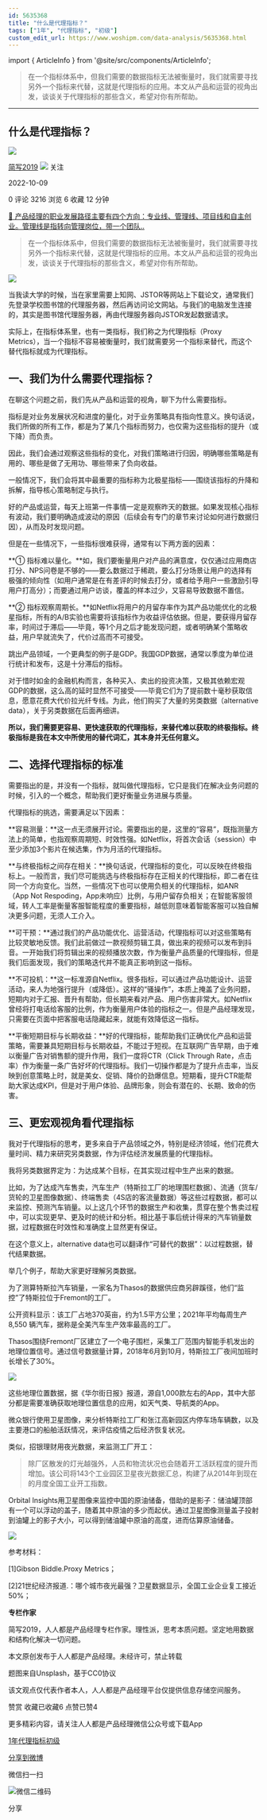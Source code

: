 ```yaml
---
id: 5635368
title: "什么是代理指标？"
tags: ["1年", "代理指标", "初级"]
custom_edit_url: https://www.woshipm.com/data-analysis/5635368.html
---
```

import { ArticleInfo } from '@site/src/components/ArticleInfo';

<ArticleInfo
    author="简写2019"
    authorLink="https://www.woshipm.com/u/745714"
    published="2022-10-09"
    views={3216}
    comments={0}
    collects={6}
/>

> 在一个指标体系中，但我们需要的数据指标无法被衡量时，我们就需要寻找另外一个指标来代替，这就是代理指标的应用。本文从产品和运营的视角出发，谈谈关于代理指标的那些含义，希望对你有所帮助。

---

## 什么是代理指标？

[![](https://image.woshipm.com/wp-files/2018/12/NTr8Es2Q9RJAxytdW57L.jpeg!/both/72x72)](https://www.woshipm.com/u/745714)

[简写2019](https://www.woshipm.com/u/745714) ![](https://static.woshipm.com/tag/1121_1@2x.png) 关注

2022-10-09

0 评论 3216 浏览 6 收藏 12 分钟

[🔗 产品经理的职业发展路径主要有四个方向：专业线、管理线、项目线和自主创业。管理线是指转向管理岗位，带一个团队..](https://ke.qidianla.com/courses/90pm)

> 在一个指标体系中，但我们需要的数据指标无法被衡量时，我们就需要寻找另外一个指标来代替，这就是代理指标的应用。本文从产品和运营的视角出发，谈谈关于代理指标的那些含义，希望对你有所帮助。

![](https://image.woshipm.com/wp-files/2022/10/ZlxQi1O3058Xc5JMSNrD.jpg)

当我读大学的时候，当在家里需要上知网、JSTOR等网站上下载论文，通常我们先登录学校图书馆的代理服务器，然后再访问论文网站。与我们的电脑发生连接的，其实是图书馆代理服务器，再由代理服务器向JSTOR发起数据请求。

实际上，在指标体系里，也有一类指标，我们称之为代理指标（Proxy Metrics），当一个指标不容易被衡量时，我们就需要另一个指标来替代，而这个替代指标就成为代理指标。

## 一、我们为什么需要代理指标？

在聊这个问题之前，我们先从产品和运营的视角，聊下为什么需要指标。

指标是对业务发展状况和进度的量化，对于业务策略具有指向性意义。换句话说，我们所做的所有工作，都是为了某几个指标而努力，也仅需为这些指标的提升（或下降）而负责。

因此，我们会通过观察这些指标的变化，对我们策略进行归因，明确哪些策略是有用的、哪些是做了无用功、哪些带来了负向收益。

一般情况下，我们会将其中最重要的指标称为北极星指标——围绕该指标的升降和拆解，指导核心策略制定与执行。

好的产品或运营，每天上班第一件事情一定是观察昨天的数据。如果发现核心指标有波动，我们要明确造成波动的原因（后续会有专门的章节来讨论如何进行数据归因），从而及时发现问题。

但是在一些情况下，一些指标很难获得，通常有以下两方面的因素：

**① 指标难以量化。**如，我们要衡量用户对产品的满意度，仅仅通过应用商店打分、NPS问卷是不够的——要么数据过于稀疏，要么打分场景让用户的选择有极强的倾向性（如用户通常是在有差评的时候去打分，或者给予用户一些激励引导用户打高分）；而要通过用户访谈，覆盖的样本过少，又容易导致数据不置信。

**② 指标观察周期长。**如Netflix将用户的月留存率作为其产品功能优化的北极星指标，所有的A/B实验也需要将该指标作为收益评估依据。但是，要获得月留存率，时间过于滞后——毕竟，等1个月之后才能发现问题，或者明确某个策略收益，用户早就流失了，代价过高而不可接受。

跳出产品领域，一个更典型的例子是GDP。我国GDP数据，通常以季度为单位进行统计和发布，这是十分滞后的指标。

对于惜时如金的金融机构而言，各种买入、卖出的投资决策，又极其依赖宏观GDP的数据，这么高的延时显然不可接受——毕竟它们为了提前数十毫秒获取信息，愿意花费大代价拉光纤专线。为此，他们购买了大量的另类数据（alternative data），关于另类数据在后面再细讲。

**所以，我们需要更容易、更快速获取的代理指标，来替代难以获取的终极指标。终极指标是我在本文中所使用的替代词汇，其本身并无任何意义。**

## 二、选择代理指标的标准

需要指出的是，并没有一个指标，就叫做代理指标，它只是我们在解决业务问题的时候，引入的一个概念，帮助我们更好衡量业务进展与质量。

代理指标的挑选，需要满足以下因素：

**容易测量：**这一点无须展开讨论。需要指出的是，这里的“容易”，既指测量方法上的简单，也指观察周期短、时效性强。如Netflix，将首次会话（session）中至少添加3个影片在候选集，作为月活的代理指标。

**与终极指标之间存在相关：**换句话说，代理指标的变化，可以反映在终极指标上。一般而言，我们尽可能挑选与终极指标存在正相关的代理指标，即二者在往同一个方向变化。当然，一些情况下也可以使用负相关的代理指标，如ANR（App Not Respoding，App未响应）比例，与用户留存负相关；在智能客服领域，转人工率是衡量客服智能程度的重要指标，越低则意味着智能客服可以独自解决更多问题，无须人工介入。

**可干预：**通过我们的产品功能优化、运营活动，代理指标可以对这些策略有比较灵敏地反馈。我们此前做过一款视频剪辑工具，做出来的视频可以发布到抖音。一开始我们将剪辑出来的视频播放次数，作为衡量产品质量的代理指标，但是我们后面发现，我们的策略迭代并不能真正影响到这一指标。

**不可投机：**这一标准源自Netflix。很多指标，可以通过产品功能设计、运营活动，来人为地强行提升（或降低）。这样的“骚操作”，本质上掩盖了业务问题，短期内对于汇报、晋升有帮助，但长期来看对产品、用户伤害非常大。如Netflix曾经将打电话给客服的比例，作为衡量用户体验的指标之一。但是产品经理发现，只需要在页面中把客服电话隐藏起来，就能有效降低这一指标。

**平衡短期目标与长期收益：**好的代理指标，能帮助我们正确优化产品和运营策略，需要兼具短期目标与长期收益，不能过于短视。在互联网广告早期，由于难以衡量广告对销售额的提升作用，我们一度将CTR（Click Through Rate，点击率）作为衡量一条广告好坏的代理指标。我们一切操作都是为了提升点击率，当反映到创意策略上时，就是美女、促销、降价的劲爆信息。短期看，提升CTR能帮助大家达成KPI，但是对于用户体验、品牌形象，则会有潜在的、长期、致命的伤害。

## 三、更宏观视角看代理指标

我对于代理指标的思考，更多来自于产品领域之外，特别是经济领域，他们花费大量时间、精力来研究另类数据，作为评估经济发展质量的代理指标。

我将另类数据界定为：为达成某个目标，在其实现过程中生产出来的数据。

比如，为了达成汽车售卖，汽车生产（特斯拉工厂的地理围栏数据）、流通（货车/货轮的卫星图像数据）、终端售卖（4S店的客流量数据）等这些过程数据，都可以来监控、预测汽车销量。以上这几个环节的数据生产和收集，贯穿在整个售卖过程中，可以实现更早、更及时的统计和分析。相比基于事后统计得来的汽车销量数据，过程数据在时效性和准确度上显然更有保证。

在这个意义上，alternative data也可以翻译作“可替代的数据”：以过程数据，替代结果数据。

举几个例子，帮助大家更好理解另类数据。

为了测算特斯拉汽车销量，一家名为Thasos的数据供应商另辟蹊径，他们“监控”了特斯拉位于Fremont的工厂。

公开资料显示：该工厂占地370英亩，约为1.5平方公里；2021年平均每周生产 8,550 辆汽车，据称是全美汽车生产效率最高的工厂。

Thasos围绕Fremont厂区建立了一个电子围栏，采集工厂范围内智能手机发出的地理位置信号。通过信号数据量计算，2018年6月到10月，特斯拉工厂夜间加班时长增长了30%。

![](https://image.woshipm.com/wp-files/2022/10/gwezjkiKY4vjIcr87v7f.png)

这些地理位置数据，据《华尔街日报》报道，源自1,000款左右的App，其中大部分都是需要准确获取地理位置信息的应用，如天气类、导航类的App。

微众银行使用卫星图像，来分析特斯拉工厂和张江高新园区内停车场车辆数，以及主要港口的船舶活跃情况，来评估疫情之后经济恢复状况。

类似，招银理财用夜光数据，来监测工厂开工：

> 除厂区散发的灯光越强外，人员和物流状况也会随着开工活跃程度的提升而增加。该公司将143个工业园区卫星夜光数据汇总，构建了从2014年到现在的月度全国工业开工指数。

Orbital Insights用卫星图像来监控中国的原油储备，借助的是影子：储油罐顶部有一个可以浮动的盖子，随着其中原油的多少而起伏。通过卫星图像测量盖子投射到油罐上的影子大小，可以得到储油罐中原油的高度，进而估算原油储备。

![](https://image.woshipm.com/wp-files/2022/10/EbFaqVHHBd08qXgMOuCF.jpg)

参考材料：

\[1\]Gibson Biddle.Proxy Metrics；

\[2\]21世纪经济报道.：哪个城市夜光最强？卫星数据显示，全国工业企业复工接近50%；

**专栏作家**

简写2019，人人都是产品经理专栏作家。理性派，思考本质问题。坚定地用数据和结构化解决一切问题。

本文原创发布于人人都是产品经理。未经许可，禁止转载

题图来自Unsplash，基于CC0协议

该文观点仅代表作者本人，人人都是产品经理平台仅提供信息存储空间服务。

赞赏 收藏已收藏6 点赞已赞4

更多精彩内容，请关注人人都是产品经理微信公众号或下载App

[1年](https://www.woshipm.com/tag/1%e5%b9%b4)[代理指标](https://www.woshipm.com/tag/%e4%bb%a3%e7%90%86%e6%8c%87%e6%a0%87)[初级](https://www.woshipm.com/tag/%e5%88%9d%e7%ba%a7)

[分享到微博](https://service.weibo.com/share/share.php?appkey=2775287854&title=什么是代理指标？&url=https://www.woshipm.com/data-analysis/5635368.html&pic=https://image.woshipm.com/wp-files/2022/10/ZlxQi1O3058Xc5JMSNrD.jpg)

微信扫一扫

![微信二维码](https://api.pwmqr.com/qrcode/create/?url=https://www.woshipm.com/data-analysis/5635368.html)

分享